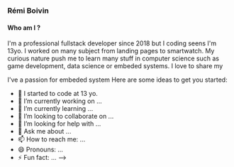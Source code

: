 ### Rémi Boivin

#### Who am I ?

I'm a professional fullstack developer since 2018 but I coding seens I'm 13yo. I worked on many subject from landing pages to smartwatch. My curious nature push me to learn many stuff in computer science such as game development, data science or embeded systems. I love to share my 

I've a passion for embeded system
Here are some ideas to get you started:
- 🚀 I started to code at 13 yo. 
- 🔭 I’m currently working on ...
- 🌱 I’m currently learning ...
- 👯 I’m looking to collaborate on ...
- 🤔 I’m looking for help with ...
- 💬 Ask me about ...
- 📫 How to reach me: ...
- 😄 Pronouns: ...
- ⚡ Fun fact: ...
-->

